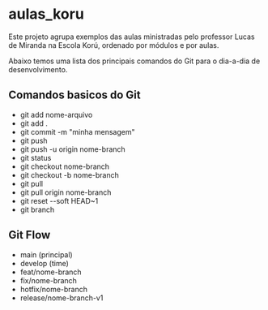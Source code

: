 # aulas_koru

Este projeto agrupa exemplos das aulas ministradas pelo professor Lucas de Miranda na Escola Korú, ordenado por módulos e por aulas.

Abaixo temos uma lista dos principais comandos do Git para o dia-a-dia de desenvolvimento.

## Comandos basicos do Git
- git add nome-arquivo
- git add .
- git commit -m "minha mensagem"
- git push
- git push -u origin nome-branch
- git status
- git checkout nome-branch
- git checkout -b nome-branch
- git pull
- git pull origin nome-branch
- git reset --soft HEAD~1
- git branch

## Git Flow
- main (principal)
- develop (time)
- feat/nome-branch
- fix/nome-branch
- hotfix/nome-branch
- release/nome-branch-v1

